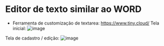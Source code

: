 # Editor de texto similar ao WORD

- Ferramenta de customização de textarea: https://www.tiny.cloud/
Tela inicial:
![image](https://github.com/365rafael/EditorDeTextoWord/assets/97065934/a352d4f0-0164-4911-938b-d3d251e94ee8)

Tela de cadastro / edição:
![image](https://github.com/365rafael/EditorDeTextoWord/assets/97065934/ed190523-93e9-442f-b1a1-1d4da30cc802)
